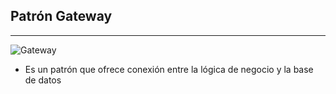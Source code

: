 ## Patrón Gateway
-------------------

![Gateway](/educaedu-slides/images/gateway.png)

* <!-- .element: class="fragment" data-fragment-index="1" --> Es un patrón que ofrece conexión entre la lógica de negocio y la base de datos
